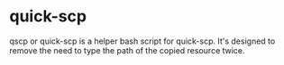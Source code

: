 quick-scp
=========

qscp or quick-scp is a helper bash script for quick-scp. It's designed to remove the need to type the path of the copied resource twice.